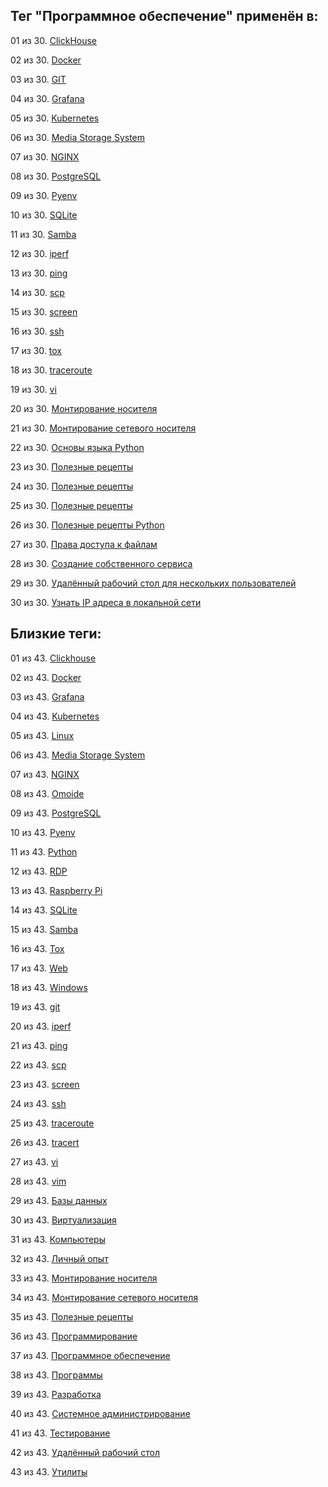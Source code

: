 ## Тег "Программное обеспечение" применён в:

01 из 30. [ClickHouse](../Компьютеры%20и%20софт/Программы/Clickhouse.md)

02 из 30. [Docker](../Компьютеры%20и%20софт/Программы/Docker.md)

03 из 30. [GIT](../Компьютеры%20и%20софт/Программы/GIT.md)

04 из 30. [Grafana](../Компьютеры%20и%20софт/Программы/Grafana.md)

05 из 30. [Kubernetes](../Компьютеры%20и%20софт/Программы/Kubernetes.md)

06 из 30. [Media Storage System](../Компьютеры%20и%20софт/Личный%20опыт/Omoide/Media%20Storage%20System.md)

07 из 30. [NGINX](../Компьютеры%20и%20софт/Программы/Nginx.md)

08 из 30. [PostgreSQL](../Компьютеры%20и%20софт/Программы/PostgreSQL.md)

09 из 30. [Pyenv](../Компьютеры%20и%20софт/Программные%20компоненты/pyenv.md)

10 из 30. [SQLite](../Компьютеры%20и%20софт/Программы/SQLite.md)

11 из 30. [Samba](../Компьютеры%20и%20софт/Linux/Samba.md)

12 из 30. [iperf](../Компьютеры%20и%20софт/Утилиты/Iperf.md)

13 из 30. [ping](../Компьютеры%20и%20софт/Утилиты/Ping.md)

14 из 30. [scp](../Компьютеры%20и%20софт/Утилиты/SCP.md)

15 из 30. [screen](../Компьютеры%20и%20софт/Утилиты/Screen.md)

16 из 30. [ssh](../Компьютеры%20и%20софт/Утилиты/SSH.md)

17 из 30. [tox](../Компьютеры%20и%20софт/Программные%20компоненты/tox.md)

18 из 30. [traceroute](../Компьютеры%20и%20софт/Утилиты/Traceroute.md)

19 из 30. [vi](../Компьютеры%20и%20софт/Утилиты/Vi.md)

20 из 30. [Монтирование носителя](../Компьютеры%20и%20софт/Linux/Монтирование%20носителя.md)

21 из 30. [Монтирование сетевого носителя](../Компьютеры%20и%20софт/Linux/Монтирование%20сетевого%20носителя.md)

22 из 30. [Основы языка Python](../Компьютеры%20и%20софт/Программирование/Основы%20языка%20Python.md)

23 из 30. [Полезные рецепты](../Компьютеры%20и%20софт/Linux/Полезные%20рецепты%20Linux.md)

24 из 30. [Полезные рецепты](../Компьютеры%20и%20софт/Raspberry%20Pi/Полезные%20рецепты%20Raspberry%20Pi.md)

25 из 30. [Полезные рецепты](../Компьютеры%20и%20софт/Windows/Полезные%20рецепты%20Windows.md)

26 из 30. [Полезные рецепты Python](../Компьютеры%20и%20софт/Программирование/Полезные%20рецепты%20Python.md)

27 из 30. [Права доступа к файлам](../Компьютеры%20и%20софт/Linux/Права%20доступа%20к%20файлам.md)

28 из 30. [Создание собственного сервиса](../Компьютеры%20и%20софт/Linux/Создание%20собственного%20сервиса.md)

29 из 30. [Удалённый рабочий стол для нескольких пользователей](../Компьютеры%20и%20софт/Windows/Удалённый%20рабочий%20стол%20для%20нескольких%20пользователей.md)

30 из 30. [Узнать IP адреса в локальной сети](../Компьютеры%20и%20софт/Linux/Узнать%20IP%20адреса%20в%20локальной%20сети.md)

## Близкие теги:

01 из 43. [Clickhouse](./clickhouse.md)

02 из 43. [Docker](./docker.md)

03 из 43. [Grafana](./grafana.md)

04 из 43. [Kubernetes](./kubernetes.md)

05 из 43. [Linux](./linux.md)

06 из 43. [Media Storage System](./media%20storage%20system.md)

07 из 43. [NGINX](./nginx.md)

08 из 43. [Omoide](./omoide.md)

09 из 43. [PostgreSQL](./postgresql.md)

10 из 43. [Pyenv](./pyenv.md)

11 из 43. [Python](./python.md)

12 из 43. [RDP](./rdp.md)

13 из 43. [Raspberry Pi](./raspberry%20pi.md)

14 из 43. [SQLite](./sqlite.md)

15 из 43. [Samba](./samba.md)

16 из 43. [Tox](./tox.md)

17 из 43. [Web](./web.md)

18 из 43. [Windows](./windows.md)

19 из 43. [git](./git.md)

20 из 43. [iperf](./iperf.md)

21 из 43. [ping](./ping.md)

22 из 43. [scp](./scp.md)

23 из 43. [screen](./screen.md)

24 из 43. [ssh](./ssh.md)

25 из 43. [traceroute](./traceroute.md)

26 из 43. [tracert](./tracert.md)

27 из 43. [vi](./vi.md)

28 из 43. [vim](./vim.md)

29 из 43. [Базы данных](./базы%20данных.md)

30 из 43. [Виртуализация](./виртуализация.md)

31 из 43. [Компьютеры](./компьютеры.md)

32 из 43. [Личный опыт](./личный%20опыт.md)

33 из 43. [Монтирование носителя](./монтирование%20носителя.md)

34 из 43. [Монтирование сетевого носителя](./монтирование%20сетевого%20носителя.md)

35 из 43. [Полезные рецепты](./полезные%20рецепты.md)

36 из 43. [Программирование](./программирование.md)

37 из 43. [Программное обеспечение](./программное%20обеспечение.md)

38 из 43. [Программы](./программы.md)

39 из 43. [Разработка](./разработка.md)

40 из 43. [Системное администрирование](./системное%20администрирование.md)

41 из 43. [Тестирование](./тестирование.md)

42 из 43. [Удалённый рабочий стол](./удалённый%20рабочий%20стол.md)

43 из 43. [Утилиты](./утилиты.md)

